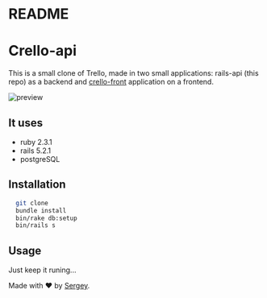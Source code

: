 # README

# Crello-api
This is a small clone of Trello, made in two small applications: rails-api (this repo) as a backend and [crello-front](https://github.com/cre-o/crello-front) application on a frontend.

![preview](https://user-images.githubusercontent.com/723379/46389281-a26c2780-c6d9-11e8-84c3-83432c56ed17.png)

## It uses
* ruby 2.3.1
* rails 5.2.1
* postgreSQL

## Installation
  ```bash
    git clone
    bundle install
    bin/rake db:setup
    bin/rails s
  ```

## Usage
Just keep it runing...

Made with &#x2764; by [Sergey](https://github.com/cre-o).
